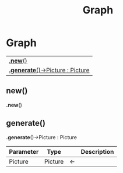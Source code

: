 ﻿---
layout: default
title: Graph
parent: Classes
---

# Graph

|   |
|:---|
|[**.new**()](#new)<br>|
|[**.generate**()->Picture : Picture](#generate)<br>|


## new()
**.new**()


## generate()
**.generate**()->Picture : Picture

|Parameter|Type|   |Description|
|:---|:---:|:---:|:---:|
|Picture|Picture|<-|<Description>|
